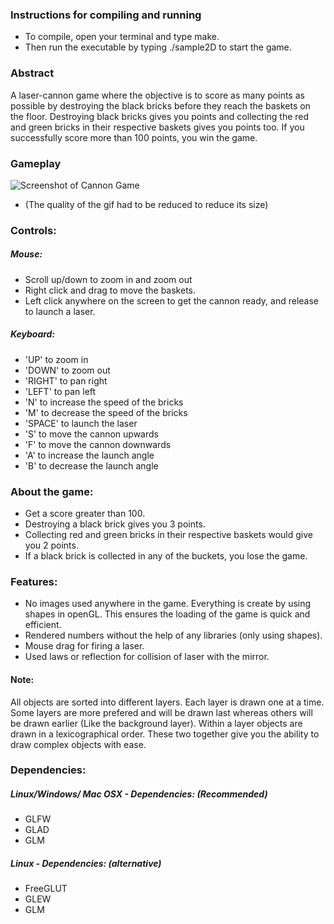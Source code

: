 ### Instructions for compiling and running

* To compile, open your terminal and type make.
* Then run the executable by typing ./sample2D to start the game.

### Abstract
A laser-cannon game where the objective is to score as many points as possible by destroying the black bricks before they reach the baskets on the floor.
Destroying black bricks gives you points and collecting the red and green bricks in their respective baskets gives you points too.
If you successfully score more than 100 points, you win the game.

### Gameplay
![Screenshot of Cannon Game](gameplay.gif "Screenshot")
* (The quality of the gif had to be reduced to reduce its size)

### Controls:

##### Mouse:
* Scroll up/down to zoom in and zoom out
* Right click and drag to move the baskets.
* Left click anywhere on the screen to get the cannon ready, and release to launch a laser.

##### Keyboard:
* 'UP' to zoom in
* 'DOWN' to zoom out
* 'RIGHT' to pan right
* 'LEFT' to pan left
* 'N' to increase the speed of the bricks
* 'M' to decrease the speed of the bricks
* 'SPACE' to launch the laser
* 'S' to move the cannon upwards
* 'F' to move the cannon downwards
* 'A' to increase the launch angle
* 'B' to decrease the launch angle


### About the game:

* Get a score greater than 100.
* Destroying a black brick gives you 3 points.
* Collecting red and green bricks in their respective baskets would give you 2 points.
* If a black brick is collected in any of the buckets, you lose the game.


### Features:

* No images used anywhere in the game. Everything is create by using shapes in openGL. This ensures the loading of the game is quick and efficient.
* Rendered numbers without the help of any libraries (only using shapes).
* Mouse drag for firing a laser.
* Used laws or reflection for collision of laser with the mirror.


#### Note:

All objects are sorted into different layers. Each layer is drawn one at a time. Some layers are more prefered and will be drawn last  whereas others will be drawn earlier (Like the background layer). Within a layer objects are drawn in a lexicographical order. These two together give you the ability to draw complex objects with ease.


### Dependencies:
##### Linux/Windows/ Mac OSX - Dependencies: (Recommended)
* GLFW
* GLAD
* GLM

##### Linux - Dependencies: (alternative)
* FreeGLUT
* GLEW
* GLM

